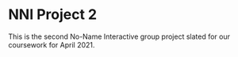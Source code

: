 # NNI Project 2
 This is the second No-Name Interactive group project slated for our coursework for April 2021.
